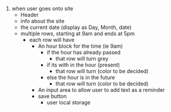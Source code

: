 1. when user goes onto site
    * Header 
    * info about the site
    * the current date (display as Day, Month, date)
    * multiple rows, starting at 9am and ends at 5pm
        * each row will have
            * An hour block for the time (ie 9am)
                * if the hour has already passed
                    * that row will turn grey
                * if its with in the hour (present)
                    * that row will turn (color to be decided)
                * else the hour is in the future 
                    * that row will turn (color to be decided)
            * An input area to allow user to add text as a reminder
            * save button
                * user local storage 
    
       
